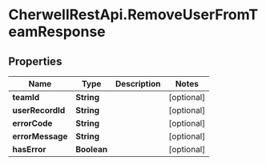 # CherwellRestApi.RemoveUserFromTeamResponse

## Properties
Name | Type | Description | Notes
------------ | ------------- | ------------- | -------------
**teamId** | **String** |  | [optional] 
**userRecordId** | **String** |  | [optional] 
**errorCode** | **String** |  | [optional] 
**errorMessage** | **String** |  | [optional] 
**hasError** | **Boolean** |  | [optional] 


